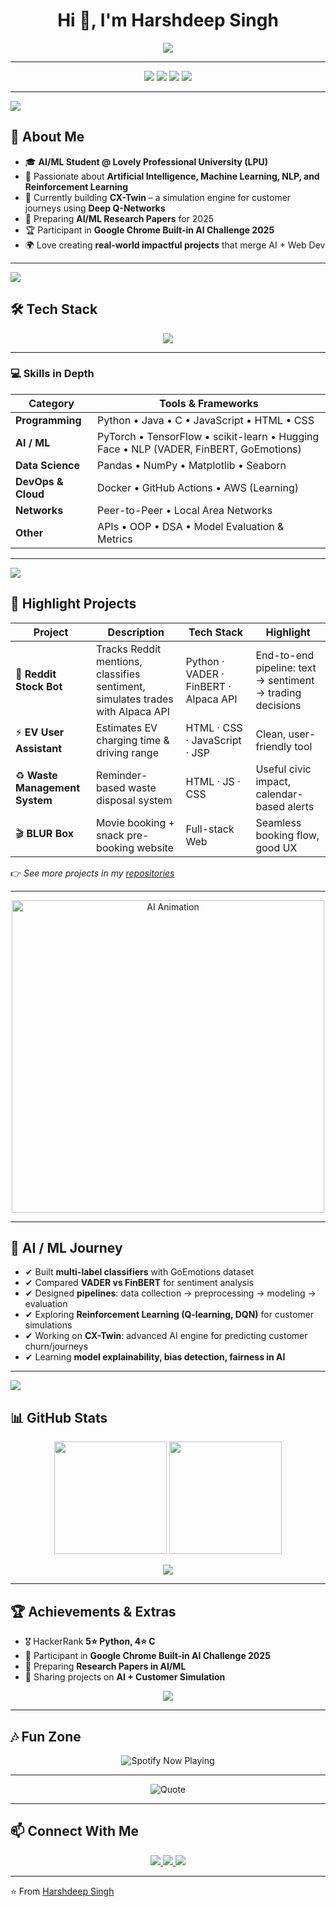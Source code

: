 <!-- Animated Typing Header -->
<h1 align="center">Hi 👋, I'm Harshdeep Singh</h1>

<p align="center">
  <img src="https://readme-typing-svg.herokuapp.com?font=Fira+Code&size=24&duration=3000&pause=1000&color=00C2FF&center=true&vCenter=true&width=600&lines=AI+%26+ML+Engineer+in+Training;Open+Source+Contributor;Full+Stack+Learner;Always+Exploring+New+Tech;Let's+Build+Something+Cool!">
</p>

---

<!-- Social Badges -->
<p align="center">
  <img src="https://img.shields.io/github/followers/harshdeepsingh2005?style=for-the-badge&logo=github" />
  <img src="https://img.shields.io/github/stars/harshdeepsingh2005?style=for-the-badge&logo=github" />
  <img src="https://visitor-badge.laobi.icu/badge?page_id=harshdeepsingh2005&style=for-the-badge" />
  <img src="https://img.shields.io/badge/HackerRank-⭐⭐⭐⭐⭐-brightgreen?style=for-the-badge&logo=hackerrank" />
</p>

---

<img src="https://capsule-render.vercel.app/api?type=waving&color=0:00c6ff,100:0072ff&height=100&section=header" />

## 🌟 About Me  

- 🎓 **AI/ML Student @ Lovely Professional University (LPU)**  
- 🤖 Passionate about **Artificial Intelligence, Machine Learning, NLP, and Reinforcement Learning**  
- 🚀 Currently building **CX-Twin** – a simulation engine for customer journeys using **Deep Q-Networks**  
- 🧠 Preparing **AI/ML Research Papers** for 2025  
- 🏆 Participant in **Google Chrome Built-in AI Challenge 2025**  
- 🌍 Love creating **real-world impactful projects** that merge AI + Web Dev  

---

<img src="https://capsule-render.vercel.app/api?type=waving&color=0:ff9472,100:f2709c&height=100&section=header" />

## 🛠 Tech Stack  

<p align="center">
  <img src="https://skillicons.dev/icons?i=python,tensorflow,pytorch,sklearn,java,c,js,html,css,react,git,docker,linux,vscode" />
</p>

---

### 💻 Skills in Depth  

| Category | Tools & Frameworks |
|----------|--------------------|
| **Programming** | Python • Java • C • JavaScript • HTML • CSS |
| **AI / ML** | PyTorch • TensorFlow • scikit-learn • Hugging Face • NLP (VADER, FinBERT, GoEmotions) |
| **Data Science** | Pandas • NumPy • Matplotlib • Seaborn |
| **DevOps & Cloud** | Docker • GitHub Actions • AWS (Learning) |
| **Networks** | Peer-to-Peer • Local Area Networks |
| **Other** | APIs • OOP • DSA • Model Evaluation & Metrics |

---

<img src="https://capsule-render.vercel.app/api?type=waving&color=0:43cea2,100:185a9d&height=100&section=header" />

## 📂 Highlight Projects  

| Project | Description | Tech Stack | Highlight |
|--------|----------------|-------------------|--------------------------|
| 🚀 **Reddit Stock Bot** | Tracks Reddit mentions, classifies sentiment, simulates trades with Alpaca API | Python · VADER · FinBERT · Alpaca API | End-to-end pipeline: text → sentiment → trading decisions |
| ⚡ **EV User Assistant** | Estimates EV charging time & driving range | HTML · CSS · JavaScript · JSP | Clean, user-friendly tool |
| ♻️ **Waste Management System** | Reminder-based waste disposal system | HTML · JS · CSS | Useful civic impact, calendar-based alerts |
| 🎬 **BLUR Box** | Movie booking + snack pre-booking website | Full-stack Web | Seamless booking flow, good UX |

👉 *See more projects in my [repositories](https://github.com/harshdeepsingh2005?tab=repositories)*  

---

<p align="center">
  <img src="https://media.giphy.com/media/bAQH7WXKqtIBrPs7sR/giphy.gif" width="500px" alt="AI Animation" />
</p>

---

## 🤖 AI / ML Journey  

- ✔ Built **multi-label classifiers** with GoEmotions dataset  
- ✔ Compared **VADER vs FinBERT** for sentiment analysis  
- ✔ Designed **pipelines**: data collection → preprocessing → modeling → evaluation  
- ✔ Exploring **Reinforcement Learning (Q-learning, DQN)** for customer simulations  
- ✔ Working on **CX-Twin**: advanced AI engine for predicting customer churn/journeys  
- ✔ Learning **model explainability, bias detection, fairness in AI**  

---

<img src="https://capsule-render.vercel.app/api?type=waving&color=0:ff9a9e,100:fad0c4&height=100&section=header" />

## 📊 GitHub Stats  

<p align="center">
  <img src="https://github-readme-stats.vercel.app/api?username=harshdeepsingh2005&show_icons=true&theme=tokyonight&count_private=true" height="180px"/>
  <img src="https://github-readme-streak-stats.herokuapp.com?user=harshdeepsingh2005&theme=tokyonight&hide_border=false" height="180px"/>
</p>

<p align="center">
  <img src="https://github-readme-activity-graph.vercel.app/graph?username=harshdeepsingh2005&theme=tokyo-night&hide_border=true" />
</p>

---

## 🏆 Achievements & Extras  

- 🎖 HackerRank **5⭐ Python, 4⭐ C**  
- 🏅 Participant in **Google Chrome Built-in AI Challenge 2025**  
- 📖 Preparing **Research Papers in AI/ML**  
- 🎤 Sharing projects on **AI + Customer Simulation**  

<p align="center">
  <img src="https://github-profile-trophy.vercel.app/?username=harshdeepsingh2005&theme=onedark&row=1&column=7" />
</p>

---

## 🎶 Fun Zone  

<p align="center">
  <img src="https://spotify-github-profile.vercel.app/api/view?uid=31mivm7vzvm6azgvj5a7byqdy2v4&cover_image=true&theme=novatorem&bar_color=53b14f&bar_color_cover=false" alt="Spotify Now Playing" />
</p>

---

<p align="center">
  <img src="https://quotes-github-readme.vercel.app/api?type=horizontal&theme=tokyonight" alt="Quote" />
</p>

---

## 📫 Connect With Me  

<p align="center">
  <a href="https://www.linkedin.com/in/harshdeepsingh2005">
    <img src="https://img.shields.io/badge/LinkedIn-%230077B5.svg?style=for-the-badge&logo=linkedin&logoColor=white" />
  </a>
  <a href="mailto:your-email@example.com">
    <img src="https://img.shields.io/badge/Email-%23D14836.svg?style=for-the-badge&logo=gmail&logoColor=white" />
  </a>
  <a href="https://github.com/harshdeepsingh2005">
    <img src="https://img.shields.io/badge/GitHub-%23121011.svg?style=for-the-badge&logo=github&logoColor=white" />
  </a>
</p>

---

⭐ From [Harshdeep Singh](https://github.com/harshdeepsingh2005)  
